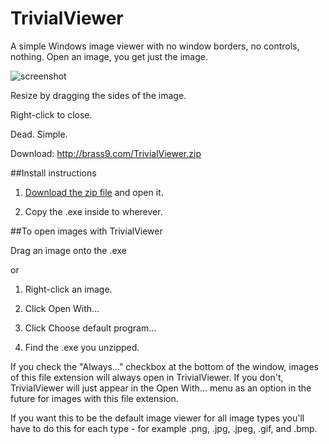 # TrivialViewer #

A simple Windows image viewer  with no window borders, no controls, nothing. Open an image, you get just the image.

![screenshot](http://brass9.com/TrivialViewer/ss.jpg)

Resize by dragging the sides of the image.

Right-click to close.

Dead. Simple.

Download:
http://brass9.com/TrivialViewer.zip


##Install instructions

1. [Download the zip file](http://brass9.com/TrivialViewer.zip) and open it.

2. Copy the .exe inside to wherever.


##To open images with TrivialViewer

Drag an image onto the .exe

or

1. Right-click an image.

2. Click Open With...

3. Click Choose default program...

4. Find the .exe you unzipped.

If you check the "Always..." checkbox at the bottom of the window, images of this file extension will always open in TrivialViewer. If you don't, TrivialViewer will just appear in the Open With... menu as an option in the future for images with this file extension.

If you want this to be the default image viewer for all image types you'll have to do this for each type - for example .png, .jpg, .jpeg, .gif, and .bmp.